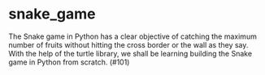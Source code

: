 # snake_game
The Snake game in Python has a clear objective of catching the maximum number of fruits without hitting the cross border or the wall as they say. With the help of the turtle library, we shall be learning building the Snake game in Python from scratch.
(#101)

